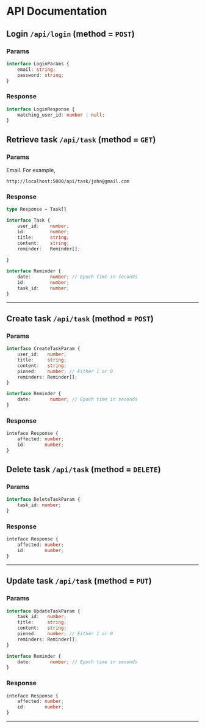# API Documentation
## Login `/api/login` (method = `POST`)
### Params
```ts
interface LoginParams {
	email: string;
	password: string;
}
```
### Response
```ts
interface LoginResponse {
	matching_user_id: number | null;
}
```


## Retrieve task `/api/task` (method = `GET`)
### Params
Email. For example,
```
http://localhost:5000/api/task/john@gmail.com
```
### Response 
```ts
type Response = Task[]

interface Task {
	user_id:	number;
	id: 		number;
	title:		string;
	content: 	string;
	reminder:	Reminder[];
	
}

interface Reminder {
	date:       number; // Epoch time in seconds
	id:         number;
	task_id:    number;
}
```

<hr>

## Create task `/api/task` (method = `POST`)
### Params
```ts
interface CreateTaskParam {
	user_id:   number;
	title:     string;
	content:   string;
	pinned:    number; // Either 1 or 0
	reminders: Reminder[];
}

interface Reminder {
	date:       number; // Epoch time in seconds
}
```
### Response 
```ts
inteface Response {
	affected: number;
	id:       number;
}
```

## Delete task `/api/task` (method = `DELETE`)
### Params
```ts
interface DeleteTaskParam {
	task_id: number;
}
```
### Response 
```ts
inteface Response {
	affected: number;
	id:       number;
}
```
<hr>

## Update task `/api/task` (method = `PUT`)
### Params
```ts
interface UpdateTaskParam {
	task_id:   number;
	title:     string;
	content:   string;
	pinned:    number; // Either 1 or 0
	reminders: Reminder[];
}

interface Reminder {
	date:       number; // Epoch time in seconds
}
```
### Response 
```ts
inteface Response {
	affected: number;
	id:       number;
}
```
<hr>

